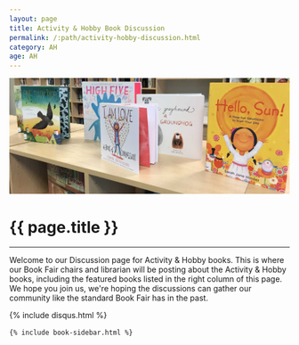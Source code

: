 ```yaml
---
layout: page
title: Activity & Hobby Book Discussion
permalink: /:path/activity-hobby-discussion.html
category: AH
age: AH
---
```


<div class="row">
  <div class="col">
  <img src="./images/header.jpg" class="rounded mx-auto d-block img-fluid" alt="Selection of Books as a decorative header">
    <div class="jumbotron bg-transparent">
      <h1 class="display-4">{{ page.title }}</h1>
      <hr class="my-4">
      <p class="lead">Welcome to our Discussion page for Activity &amp; Hobby books. This is where our Book Fair chairs and librarian will be posting about the Activity &amp; Hobby books, including the featured books listed in the right column of this page. We hope you join us, we're hoping the discussions can gather our community like the standard Book Fair has in the past.</p>
    </div>
  </div>
</div>
<div class="row">
  <div class="col-md-9">

  {% include disqus.html %}
                    
  </div>
  <div class="col-md-3 book-sidebar">
    
    {% include book-sidebar.html %}

  </div>
</div>
